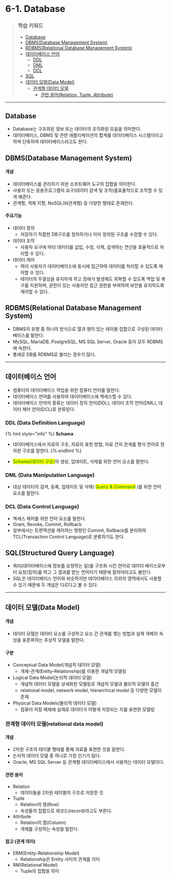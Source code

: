 # 6-1. Database

> ### 학습 키워드
>
> * [Database](6-1.-database.md#database)
> * [DBMS(Database Management System)](6-1.-database.md#dbms-database-management-system)
> * [RDBMS(Relational Database Management System)](6-1.-database.md#rdbms-relational-database-management-system)
> * [데이터베이스 언어](6-1.-database.md#undefined-3)
>   * [DDL](6-1.-database.md#ddl-data-definition-language)
>   * [DML](6-1.-database.md#dml-data-manipulation-language)
>   * [DCL](6-1.-database.md#dcl-data-control-language)
> * [SQL](6-1.-database.md#sql-structured-query-language)
> * [데이터 모델(Data Model)](6-1.-database.md#data-model)
>   * [관계형 데이터 모델](6-1.-database.md#relational-data-model)
>     * [관련 용어(Relation, Tuple, Attribute)](6-1.-database.md#undefined-7)

***

## Database

* Database는 구조화된 정보 또는 데이터의 조직화된 모음을 의미한다.
* 데이터베이스, DBMS 및 관련 애플리케이션의 합계를 데이터베이스 시스템이라고 하며 단축하여 데이터베이스라고도 한다.

## DBMS(Database Management System)

#### 개념

* 데이터베이스를 관리하기 위한 소프트웨어 도구의 집합을 의미한다.
* 사용자 또는 응용프로그램의 요구(데이터 검색 및 조작)를효율적으로 조작할 수 있게 해준다.
* 관계형, 객체 지향, NoSQL(비관계형) 등 다양한 형태로 존재한다.

#### 주요기능

* 데이터 정의
  * 저장하기 적합한 DB구조를 정의하거나 이미 정의된 구조를 수정할 수 있다.
* 데이터 조작
  * 사용자 요구에 따라 데이터를 삽입, 수정, 삭제, 검색하는 연산을 효율적으로 처리할 수 있다.
* 데이터 제어
  * 여러 사용자가 데이터베이스에 동시에 접근하여 데이터를 처리할 수 있도록 제어할 수 있다.
  * 테이터의 무결성을 유지하게 하고 장애가 발생해도 회복할 수 있도록 백업 및 복구를 지원하며, 권한이 있는 사용자만 접근 권한을 부여하여 보안을 유지하도록 제어할 수 있다.

## RDBMS(Relational Database Management System)

* DBMS의 유형 중 하나의 방식으로 열과 행이 있는 테이블 집합으로 구성된 데이터베이스를 말한다.
* MySQL, MariaDB, PostgreSQL, MS SQL Server, Oracle 등이 모두 RDBMS에 속한다.
* 통례로 DB를 RDBMS로 불리는 경우가 많다.

***

## 데이터베이스 언어

* 컴퓨터의 데이터베이스 작업을 위한 컴퓨터 언어를 말한다.
* 데이터베이스 언어를 사용하여 데이터베이스에 엑세스할 수 있다.
* 데이터베이스 언어의 종류는 데이터 정의 언어(DDL), 데이터 조작 언어(DML), 데이터 제어 언어(DCL)로 분류된다.

### DDL (Data Definition Language)

{% hint style="info" %}
**Schama**

* 데이터베이스에서 자료의 구조, 자료의 표현 방법, 자료 간의 관계를 형식 언어로 정의한 구조를 말한다.
{% endhint %}

* <mark style="color:green;">Schama(데이터 구조)</mark>의 생성, 업데이트, 삭제를 위한 언어 요소를 말한다.

### DML (Data Manipulation Language)

* 대상 데이터의 검색, 등록, 업데이트 및 삭제( <mark style="color:green;">Query & Command</mark> )를 위한 언어 요소를 말한다.

### DCL (Data Control Language)

* 액세스 제어를 위한 언어 요소를 말한다.
* Grant, Revoke, Commit, Rollback
* 일부에서는 트랜잭션을 제어하는 명령인 Commit, Rollback를 분리하여 TCL(Transaction Control Language)로 분류하기도 한다.

## SQL(Structured Query Language)

* 쿼리(데이터베이스에 정보를 요청하는 일)를 구조화 시킨 언어로 데이터 베이스로부터 요청(질의)를 하고 그 결과를 받는 언어이기 때문에 질의어라고도 불린다.
* SQL은 데이터베이스 언어와 비슷하지만 데이터베이스 의외의 영역에서도 사용할 수 있기 때문에 두 개념은 다르다고 볼 수 있다.

***

## 데이터 모델(Data Model)

#### 개념

* 데이터 모델은 데이터 요소를 구성하고 요소 간 관계를 맺는 방법과 실제 개체의 속성을 표준화하는 추상적 모델을 말한다.

#### 구분

* Conceptual Data Model(개념적 데이터 모델)
  * 개체-관계(Entity-Relationship)를 이용한 개념적 모델링
* Logical Data Model(논리적 데이터 모델)
  * 개념적 데이터 모델을 상세화한 모델링로 개념적 모델과 물리적 모델의 중간
  * relational model, network model, hierarchical model 등 다양한 모델이 존재
* Physical Data Models(물리적 데이터 모델)
  * 컴퓨터 저장 매체에 실제로 데이터가 어떻게 저장되는 지를 표현한 모델링

### 관계형 데이터 모델(relational data model)

#### 개념

* 2차원 구조의 테이블 형태를 통해 자료를 표현한 것을 말한다.
* 논리적 데이터 모델 중 하나로 가장 인기가 많다.
* Oracle, MS SQL Server 등 관계형 데이터베이스에서 사용하는 데이터 모델이다.

#### 관련  용어

* Relation
  * 데이터들을 2차원 테이블의 구조로 저장한 것
* Tuple
  * Relation의 행(Row)
  * 속성들의 집합으로 레코드(record)라고도 부른다.
* Attribute
  * Relation의 열(Column)
  * 개체를 구성하는 속성을 말한다.

#### 참고 (관계 의미)

* ERM(Entity-Relationship Model)
  * Relationship은 Entity 사이의 관계를 의미
* RM(Relational Model)
  * Tuple의 집합을 의미
